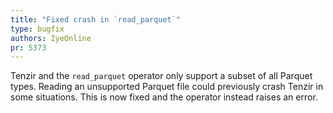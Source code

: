 ```yaml
---
title: "Fixed crash in `read_parquet`"
type: bugfix
authors: IyeOnline
pr: 5373
---
```


Tenzir and the `read_parquet` operator only support a subset of all Parquet types.
Reading an unsupported Parquet file could previously crash Tenzir in some
situations. This is now fixed and the operator instead raises an error.
